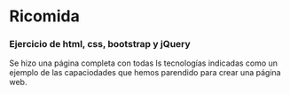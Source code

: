# Ricomida

### Ejercicio de html, css, bootstrap y jQuery

Se hizo una página completa con todas ls tecnologías indicadas como un ejemplo de las capaciodades que hemos parendido para crear una página web.